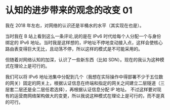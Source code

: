 # 认知的进步带来的观念的改变 01
我在 2018 年左右，对网络的认识还是半桶水的水平（其实现在也是）。

当时我在 B 站上看到这么一条评论,说的是在 IPv6 时代给每个人分配一个与身份绑定的 IPv6 地址。当时我是这样想的，IP地址不停地变动接入点，这样会使核心路由表变得巨大无比，且动荡不停，所以这样的模式是不可能采用的。

但随着对网络认知的加深，认识了一些新东西（比如 SDN）。现在的我认为这种模式在理论上是可行的。  

我们可以将 IPv6 地址池集中分配到几个（我想在实际操作中得部署不少于五位数的网关）固定的网关上，根据认证信息在终端和指定的网关之间建立二层隧道（三层套二层还是全二层任君选择），再根据认证信息分配 IP 地址。  不过这样要对现有的运营商网络架构做大的变更，所以我说这种模式在理论上是可行的，而不是真的可行。
